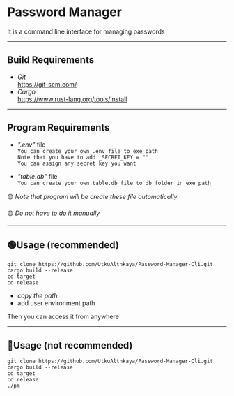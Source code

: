 # Password Manager

It is a command line interface for managing passwords

---

## Build Requirements

- _Git_  
  https://git-scm.com/
- _Cargo_  
  https://www.rust-lang.org/tools/install

---

## Program Requirements

- _".env"_ file  
  `You can create your own .env file to exe path`  
  `Note that you have to add _SECRET_KEY = ""`  
  `You can assign any secret key you want`

- _"table.db"_ file  
  `You can create your own table.db file to db folder in exe path`

🟡 _Note that program will be create these file automatically_

🟡 _Do not have to do it manually_

---

## 🟢Usage (recommended)

    git clone https://github.com/UtkuAltnkaya/Password-Manager-Cli.git
    cargo build --release
    cd target
    cd release

- _copy the path_
- add user environment path

Then you can access it from anywhere

---

## 🔴Usage (not recommended)

    git clone https://github.com/UtkuAltnkaya/Password-Manager-Cli.git
    cargo build --release
    cd target
    cd release
    ./pm
